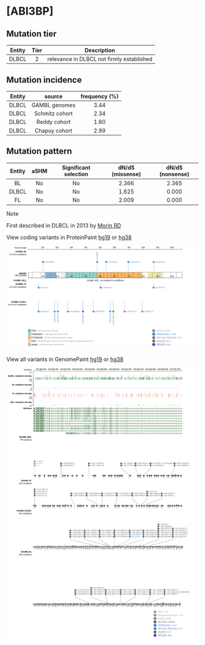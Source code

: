 # [ABI3BP]

## Mutation tier

|Entity|Tier|Description                              |
|:------:|:----:|-----------------------------------------|
|DLBCL |2   |relevance in DLBCL not firmly established|
## Mutation incidence

|Entity|source        |frequency (%)|
|:------:|:--------------:|:-------------:|
|DLBCL |GAMBL genomes |3.44         |
|DLBCL |Schmitz cohort|2.34         |
|DLBCL |Reddy cohort  |1.80         |
|DLBCL |Chapuy cohort |2.99         |

## Mutation pattern

|Entity|aSHM|Significant selection|dN/dS (missense)|dN/dS (nonsense)|
|:------:|:----:|:---------------------:|:----------------:|:----------------:|
|BL    |No  |No                   |2.366           |2.365           |
|DLBCL |No  |No                   |1.625           |0.000           |
|FL    |No  |No                   |2.009           |0.000           |


> [!NOTE]
> First described in DLBCL in 2013 by [Morin RD](https://pubmed.ncbi.nlm.nih.gov/23699601)


View coding variants in ProteinPaint [hg19](https://www.bcgsc.ca/downloads/morinlab/GAMBL/test/genes/ABI3BP_protein.html)  or [hg38](https://www.bcgsc.ca/downloads/morinlab/GAMBL/test/genes/ABI3BP_protein_hg38.html)

![image](images/proteinpaint/ABI3BP_NM_015429.svg)

View all variants in GenomePaint [hg19](https://www.bcgsc.ca/downloads/morinlab/GAMBL/test/genes/ABI3BP.html)  or [hg38](https://www.bcgsc.ca/downloads/morinlab/GAMBL/test/genes/ABI3BP_hg38.html)

![image](images/proteinpaint/ABI3BP.svg)

